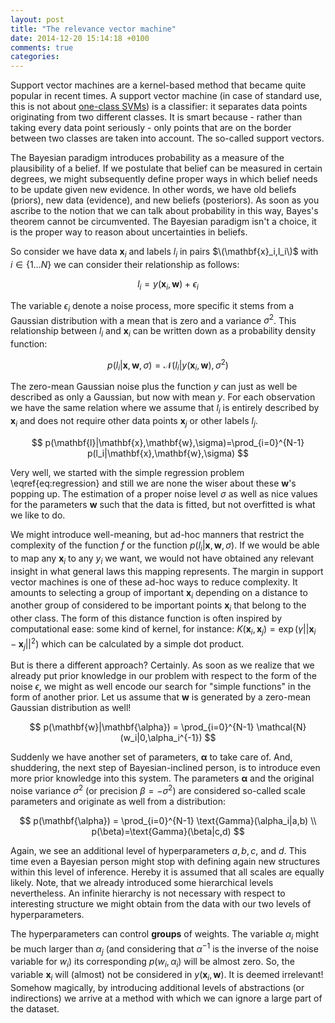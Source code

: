 ```yaml
---
layout: post
title: "The relevance vector machine"
date: 2014-12-20 15:14:18 +0100
comments: true
categories: 
---
```


Support vector machines are a kernel-based method that became quite popular in recent times. A support vector machine (in case of standard use, this is not about [one-class SVMs](https://rvlasveld.github.io/blog/2013/07/12/introduction-to-one-class-support-vector-machines/)) is a classifier: it separates data points originating from two different classes. It is smart because - rather than taking every data point seriously - only points that are on the border between two classes are taken into account. The so-called support vectors.

The Bayesian paradigm introduces probability as a measure of the plausibility of a belief. If we postulate that belief can be measured in certain degrees, we might subsequently define proper ways in which belief needs to be update given new evidence. In other words, we have old beliefs (priors), new data (evidence), and new beliefs (posteriors). As soon as you ascribe to the notion that we can talk about probability in this way, Bayes's theorem cannot be circumvented. The Bayesian paradigm isn't a choice, it is the proper way to reason about uncertainties in beliefs.

So consider we have data $\mathbf{x}_i$ and labels $l_i$ in pairs $\(\mathbf{x}_i,l_i\)$ with $i \in \{1 \ldots N\}$ we can consider their relationship as follows:

$$
\begin{equation}
l_i = y(\mathbf{x}_i, \mathbf{w}) + \epsilon_i
\label{eq:regression}
\end{equation}
$$

The variable $\epsilon_i$ denote a noise process, more specific it stems from a Gaussian distribution with a mean that is zero and a variance $\sigma^2$. This relationship between $l_i$ and $\mathbf{x}_i$ can be written down as a probability density function:

$$
p(l_i|\mathbf{x},\mathbf{w},\sigma)=\mathcal{N}(l_i|y(\mathbf{x}_i,\mathbf{w}),\sigma^2)
$$

The zero-mean Gaussian noise plus the function $y$ can just as well be described as only a Gaussian, but now with mean $y$. For each observation we have the same relation where we assume that $l_i$ is entirely described by $\mathbf{x}_i$ and does not require other data points $\mathbf{x}_j$ or other labels $l_j$. 

$$
p(\mathbf{l}|\mathbf{x},\mathbf{w},\sigma)=\prod_{i=0}^{N-1} p(l_i|\mathbf{x},\mathbf{w},\sigma)
$$

Very well, we started with the simple regression problem \eqref{eq:regression} and still we are none the wiser about these $\mathbf{w}$'s popping up. The estimation of a proper noise level $\sigma$ as well as nice values for the parameters $\mathbf{w}$ such that the data is fitted, but not overfitted is what we like to do.

We might introduce well-meaning, but ad-hoc manners that restrict the complexity of the function $f$ or the function $p(l_i|\mathbf{x},\mathbf{w},\sigma)$. 
If we would be able to map any $\mathbf{x}_i$ to any $y_i$ we want, we would not have obtained any relevant insight in what general laws this mapping represents. The margin in support vector machines is one of these ad-hoc ways to reduce complexity. 
It amounts to selecting a group of important $\mathbf{x}_i$ depending on a distance to another group of considered to be important points $\mathbf{x}_i$ that belong to the other class. The form of this distance function is often inspired by computational ease: some kind of kernel, for instance: $K(\mathbf{x}_i, \mathbf{x}_j) = \exp (\gamma || \mathbf{x}_i - \mathbf{x}_j ||^2 )$ which can be calculated by a simple dot product.

But is there a different approach? Certainly. As soon as we realize that we already put prior knowledge in our problem with respect to the form of the noise $\epsilon$, we might as well encode our search for "simple functions" in the form of another prior. Let us assume that $\mathbf{w}$ is generated by a zero-mean Gaussian distribution as well!

$$
p(\mathbf{w}|\mathbf{\alpha}) = \prod_{i=0}^{N-1} \mathcal{N}(w_i|0,\alpha_i^{-1})
$$

Suddenly we have another set of parameters, $\mathbf{\alpha}$ to take care of. And, shuddering, the next step of Bayesian-inclined person, is to introduce even more prior knowledge into this system. The parameters $\mathbf{\alpha}$ and the original noise variance $\sigma^2$ (or precision $\beta=-\sigma^2$) are considered so-called scale parameters and originate as well from a distribution:

$$
p(\mathbf{\alpha}) = \prod_{i=0}^{N-1} \text{Gamma}(\alpha_i|a,b) \\
p(\beta)=\text{Gamma}(\beta|c,d)
$$

Again, we see an additional level of hyperparameters $a,b,c$, and $d$. This time even a Bayesian person might stop with defining again new structures within this level of inference. Hereby it is assumed that all scales are equally likely. Note, that we already introduced some hierarchical levels nevertheless. An infinite hierarchy is not necessary with respect to interesting structure we might obtain from the data with our two levels of hyperparameters.

The hyperparameters can control **groups** of weights. The variable $\alpha_i$ might be much larger than $\alpha_j$ (and considering that $\alpha^{-1}$ is the inverse of the noise variable for $w_i$) its corresponding $p(w_i,\alpha_i)$ will be almost zero. So, the variable $\mathbf{x}_i$ will (almost) not be considered in $y(\mathbf{x}_i,\mathbf{w})$. It is deemed irrelevant! Somehow magically, by introducing additional levels of abstractions (or indirections) we arrive at a method with which we can ignore a large part of the dataset.



